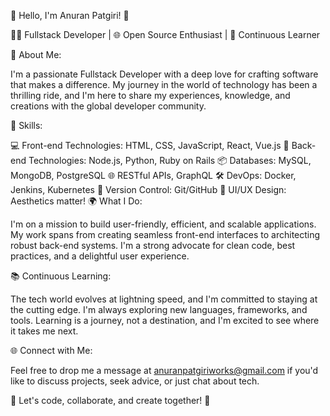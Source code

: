 👋 Hello, I'm Anuran Patgiri! 🚀

👨‍💻 Fullstack Developer | 🌐 Open Source Enthusiast | 🚢 Continuous Learner

🌟 About Me:

I'm a passionate Fullstack Developer with a deep love for crafting software that makes a difference. My journey in the world of technology has been a thrilling ride, and I'm here to share my experiences, knowledge, and creations with the global developer community.

🔧 Skills:

💻 Front-end Technologies: HTML, CSS, JavaScript, React, Vue.js
🚀 Back-end Technologies: Node.js, Python, Ruby on Rails
📦 Databases: MySQL, MongoDB, PostgreSQL
🌐 RESTful APIs, GraphQL
🛠️ DevOps: Docker, Jenkins, Kubernetes
🔄 Version Control: Git/GitHub
🎨 UI/UX Design: Aesthetics matter!
🌍 What I Do:

I'm on a mission to build user-friendly, efficient, and scalable applications. My work spans from creating seamless front-end interfaces to architecting robust back-end systems. I'm a strong advocate for clean code, best practices, and a delightful user experience.

📚 Continuous Learning:

The tech world evolves at lightning speed, and I'm committed to staying at the cutting edge. I'm always exploring new languages, frameworks, and tools. Learning is a journey, not a destination, and I'm excited to see where it takes me next.

🌐 Connect with Me:

Feel free to drop me a message at anuranpatgiriworks@gmail.com if you'd like to discuss projects, seek advice, or just chat about tech.

🌟 Let's code, collaborate, and create together! 🚀


